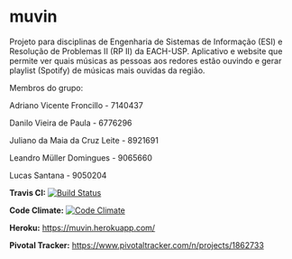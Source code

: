 # muvin
Projeto para disciplinas de Engenharia de Sistemas de Informação (ESI) e Resolução de Problemas II (RP II) da EACH-USP.
Aplicativo e website que permite ver quais músicas as pessoas aos redores estão ouvindo e gerar playlist (Spotify) de músicas  mais ouvidas da região.  

Membros do grupo:

Adriano Vicente Froncillo - 7140437

Danilo Vieira de Paula - 6776296

Juliano da Maia da Cruz Leite - 8921691

Leandro Müller Domingues - 9065660

Lucas Santana - 9050204

**Travis CI:** 
[![Build Status](https://travis-ci.org/julianomcl/muvin.svg?branch=master)](https://travis-ci.org/julianomcl/muvin)

**Code Climate:**
[![Code Climate](https://codeclimate.com/github/julianomcl/muvin/badges/gpa.svg)](https://codeclimate.com/github/julianomcl/muvin)

**Heroku:** https://muvin.herokuapp.com/

**Pivotal Tracker:** https://www.pivotaltracker.com/n/projects/1862733
